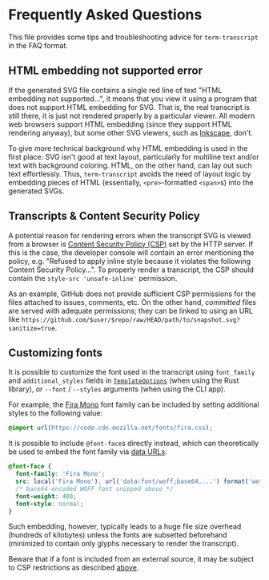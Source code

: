 # Frequently Asked Questions

This file provides some tips and troubleshooting advice for `term-transcript`
in the FAQ format.

## HTML embedding not supported error

If the generated SVG file contains a single red line of text "HTML embedding not supported...",
it means that you view it using a program that does not support HTML embedding for SVG.
That is, the real transcript is still there, it is just not rendered properly by a particular viewer.
All modern web browsers support HTML embedding (since they support HTML rendering anyway),
but some other SVG viewers, such as [Inkscape], don't.

To give more technical background why HTML embedding is used in the first place:
SVG isn't good at text layout, particularly for multiline text and/or text with background coloring.
HTML, on the other hand, can lay out such text effortlessly. Thus, `term-transcript`
avoids the need of layout logic by embedding pieces of HTML (essentially, `<pre>`-formatted `<span>`s)
into the generated SVGs.

## Transcripts & Content Security Policy

A potential reason for rendering errors when the transcript SVG is viewed from a browser
is [Content Security Policy (CSP)][CSP] set by the HTTP server.
If this is the case, the developer console will contain
an error mentioning the policy, e.g. "Refused to apply inline style because it violates
the following Content Security Policy...". To properly render a transcript, the CSP should contain
the `style-src 'unsafe-inline'` permission.

As an example, GitHub does not provide sufficient CSP permissions for the files attached to issues,
comments, etc. On the other hand, *committed* files are served with adequate permissions;
they can be linked to using an URL like `https://github.com/$user/$repo/raw/HEAD/path/to/snapshot.svg?sanitize=true`.

## Customizing fonts

It is possible to customize the font used in the transcript using `font_family` and `additional_styles`
fields in [`TemplateOptions`] (when using the Rust library), or `--font` / `--styles` arguments
(when using the CLI app).

For example, the [Fira Mono](https://github.com/mozilla/Fira) font family can be included
by setting additional styles to the following value:

 ```css
@import url(https://code.cdn.mozilla.net/fonts/fira.css);
```

It is possible to include `@font-face`s directly instead, which can theoretically
be used to embed the font family via [data URLs]:

```css
@font-face {
  font-family: 'Fira Mono';
  src: local('Fira Mono'), url('data:font/woff;base64,...') format('woff');
  /* base64-encoded WOFF font snipped above */
  font-weight: 400;
  font-style: normal;
}
```

Such embedding, however, typically leads to a huge file size overhead (hundreds of kilobytes)
unless the fonts are subsetted beforehand (minimized to contain only glyphs necessary
to render the transcript).

Beware that if a font is included from an external source, it may be subject to CSP restrictions
as described [above](#transcripts--content-security-policy).

[Inkscape]: https://inkscape.org/
[CSP]: https://developer.mozilla.org/en-US/docs/Web/HTTP/CSP
[`TemplateOptions`]: https://slowli.github.io/term-transcript/term_transcript/svg/struct.TemplateOptions.html
[data URLs]: https://developer.mozilla.org/en-US/docs/Web/HTTP/Basics_of_HTTP/Data_URLs
